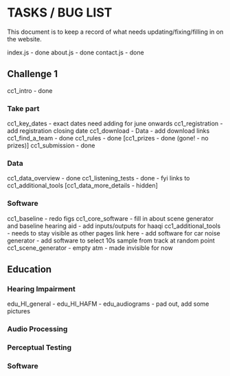 # TASKS / BUG LIST

This document is to keep a record of what needs updating/fixing/filling in on the website.

index.js - done
about.js - done
contact.js - done

## Challenge 1
cc1_intro - done

### Take part
cc1_key_dates - exact dates need adding for june onwards
cc1_registration - add registration closing date
cc1_download - Data - add download links
cc1_find_a_team - done
cc1_rules - done
[cc1_prizes - done (gone! - no prizes)]
cc1_submission - done 

### Data
cc1_data_overview - done
cc1_listening_tests - done - fyi links to cc1_additional_tools
[cc1_data_more_details - hidden]

### Software
cc1_baseline - redo figs
cc1_core_software - fill in about scene generator and baseline hearing aid
                  - add inputs/outputs for haaqi
cc1_additional_tools - needs to stay visible as other pages link here 
                     - add software for car noise generator
                     - add software to select 10s sample from track at random point
cc1_scene_generator - empty atm - made invisible for now


## Education
### Hearing Impairment
edu_HI_general - 
edu_HI_HAFM - 
edu_audiograms - pad out, add some pictures

### Audio Processing


### Perceptual Testing


### Software




